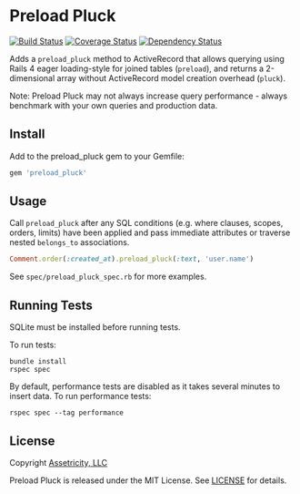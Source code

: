 # Preload Pluck

[![Build Status](https://travis-ci.org/assetricity/preload_pluck.png)](https://travis-ci.org/assetricity/preload_pluck)
[![Coverage Status](https://coveralls.io/repos/assetricity/preload_pluck/badge.png?branch=master)](https://coveralls.io/r/assetricity/preload_pluck?branch=master)
[![Dependency Status](https://gemnasium.com/assetricity/preload_pluck.png)](https://gemnasium.com/assetricity/preload_pluck)

Adds a `preload_pluck` method to ActiveRecord that allows querying using Rails 4 eager loading-style for joined tables (`preload`), and returns a 2-dimensional array without ActiveRecord model creation overhead (`pluck`).

Note: Preload Pluck may not always increase query performance - always benchmark with your own queries and production data.

## Install

Add to the preload_pluck gem to your Gemfile:

```ruby
gem 'preload_pluck'
```

## Usage

Call `preload_pluck` after any SQL conditions (e.g. where clauses, scopes, orders, limits) have been applied and pass immediate attributes or traverse nested `belongs_to` associations.  

```ruby
Comment.order(:created_at).preload_pluck(:text, 'user.name')
```

See `spec/preload_pluck_spec.rb` for more examples.

## Running Tests

SQLite must be installed before running tests.

To run tests:

```
bundle install
rspec spec
```

By default, performance tests are disabled as it takes several minutes to insert data. To run performance tests:

```
rspec spec --tag performance
```

## License

Copyright [Assetricity, LLC](http://assetricity.com)

Preload Pluck is released under the MIT License. See [LICENSE](https://github.com/assetricity/preload_pluck/blob/master/LICENSE) for details.
